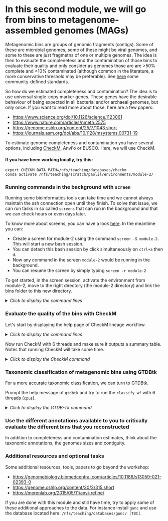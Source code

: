 # In this second module, we will go from bins to metagenome-assembled genomes (MAGs)

Metagenomic bins are groups of genomic fragments (contigs). Some of these are microbial genomes, some of these might be viral genomes, and some to these are just fragmetns of one or multiple genomes. The idea is then to evaluate the complenetess and the contamination of those bins to evaluate their quality and only consider as genomes those are are >50% complete and <10% contaminated (although common in the literature, a more conservative threshold may be preferable). See [here](https://www.nature.com/articles/nbt.3893) some community-defined standards.

So how do we estimated completeness and contamination? The idea is to use universal single-copy marker genes. These genes have the desirable behaviour of being expected in all bacterial and/or archaeal genomes, but only once. If you want to read more about those, here are a few papers:
- https://www.science.org/doi/10.1126/science.1123061
- https://www.nature.com/articles/nmeth.2575
- https://genome.cshlp.org/content/25/7/1043.short
- https://journals.asm.org/doi/abs/10.1128/msystems.00731-19 

To estimate genome completeness and contamination you have several options, including [CheckM](https://github.com/Ecogenomics/CheckM), Anvi'o or BUSCO. Here, we will use CheckM.

#### If you have been working locally, try this:
```
export CHECKM_DATA_PATH=/nfs/teaching/databases/checkm
conda activate /nfs/teaching/scratch/paolil/environments/module-2/
```

### Running commands in the background with `screen`

Running some bioinformatics tools can take time and we cannot always maintain the ssh connection open until they finish. To solve that issue, we can run tasks in so called `screens` that can run in the background and that we can check hours or even days later.

To know more about screens, you can have a look [here](https://kb.iu.edu/d/acuy). In the meantime you can:
- Create a screen for module-2 using the command `screen -S module-2`. This will start a new bash session.
- You can detach this bash session by click simultaneously on `ctrl+a` then `d`.
- Now any command in the screen `module-2` would be running in the background.
- You can resume the screen by simply typing `screen -r module-2`

To get started, in the screen session, activate the environment from module-2, move to the right directory (the module-2 directory) and link the bins folder to this new directory.

<details>
<summary><i>Click to display the command lines</I></summary>

  ```
  conda deactivate module-1
  conda activate module-2
  cd ~/metagenomics-workshop/module-2
  ln -s ~/metagenomics-workshop/module-1/ACIN21-1_SAMN05422137_METAG-bins .
  ```

</details>

### Evaluate the quality of the bins with CheckM

Let's start by displaying the help page of CheckM lineage workflow.

<details>
<summary><i>Click to display the command lines</I></summary>

  ```
  checkm
  checkm lineage_wf --help
  ```
  
  Small tip: if you want to scroll back up within a `screen` session, you can press simultaneously `ctrl+a` and then `esc`. You can get back to the normal features of the screen by pressing `esc` once more.

</details>

Now run CheckM with 6 threads and make sure it outputs a summary table. Notes that running CheckM will take some time.

<details>
<summary><i>Click to display the CheckM command</I></summary>
  
  ```
  mkdir ACIN21-1_SAMN05422137_METAG-checkm-tmp # useful to control the location of temporary files generated by checkM
  checkm lineage_wf -x fa ACIN21-1_SAMN05422137_METAG-bins/ ACIN21-1_SAMN05422137_METAG-checkm/ --tmpdir ACIN21-1_SAMN05422137_METAG-checkm-tmp/ --threads 6 -f ACIN21-1_SAMN05422195_METAG-checkm.tsv --tab_table
  ```

</details>

### Taxonomic classification of metagenomic bins using GTDBtk

For a more accurate taxonomic classification, we can turn to GTDBtk.

Prompt the help message of `gtdbtk` and try to run the `classify_wf` with 6 threads (`cpus`).

<details>
<summary><i>Click to display the GTDB-Tk command</I></summary>
  
  ```
  gtdbtk classify_wf --genome_dir ACIN21-1_SAMN05422137_METAG-bins/ --out_dir ACIN21-1_SAMN05422137_METAG-gtdb/ --skip_ani_screen --extension fa --cpus 6
  ```

</details>

### Use the different annotations available to you to critically evaluate the different bins that you reconstructed

In addition to completeness and contamination estimates, think about the taxonomic annotations, the genomes sizes and contiguity.

### Additional resources and optional tasks

Some additional resources, tools, papers to go beyond the workshop:
- https://genomebiology.biomedcentral.com/articles/10.1186/s13059-021-02393-0
- https://genome.cshlp.org/content/30/3/315.short 
- https://merenlab.org/2015/05/11/anvi-refine/ 

If you are done with this module and still have time, try to apply some of these additional approaches to the data. For instance install `gunc` and use the database located here: `/nfs/teaching/databases/gunc/ [TBC]`.
